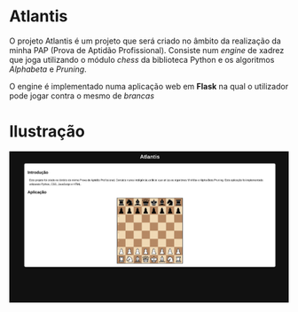 # Atlantis

  O projeto Atlantis é um projeto que será criado no âmbito da realização da minha PAP (Prova de Aptidão Profissional). Consiste num *engine* de xadrez que joga utilizando o módulo *chess* da biblioteca Python e os algoritmos *Alphabeta* e *Pruning*.

  O engine é implementado numa aplicação web em **Flask** na qual o utilizador pode jogar contra o mesmo de *brancas*

# Ilustração

  ![Screenshot](demo.png)

